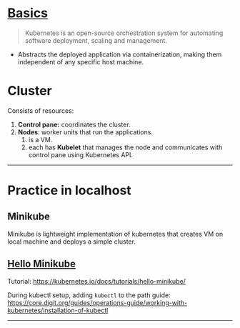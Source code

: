 # [Basics](https://kubernetes.io/docs/tutorials/kubernetes-basics/)

> Kubernetes is an open-source orchestration system for automating software deployment, scaling and management.

- Abstracts the deployed application via containerization, making them independent of any specific host machine.
# Cluster
Consists of resources:
1. **Control pane:** coordinates the cluster.
2. **Nodes**: worker units that run the applications.
	1. is a VM.
	2. each has **Kubelet** that manages the node and communicates with control pane using Kubernetes API.


----
# Practice in localhost

## Minikube
Minikube is lightweight implementation of kubernetes that creates VM on local machine and deploys a simple cluster.
## [Hello Minikube](https://kubernetes.io/docs/tutorials/hello-minikube/)

Tutorial: https://kubernetes.io/docs/tutorials/hello-minikube/  

During kubectl  setup, adding `kubectl` to the path guide: https://core.digit.org/guides/operations-guide/working-with-kubernetes/installation-of-kubectl  

----
